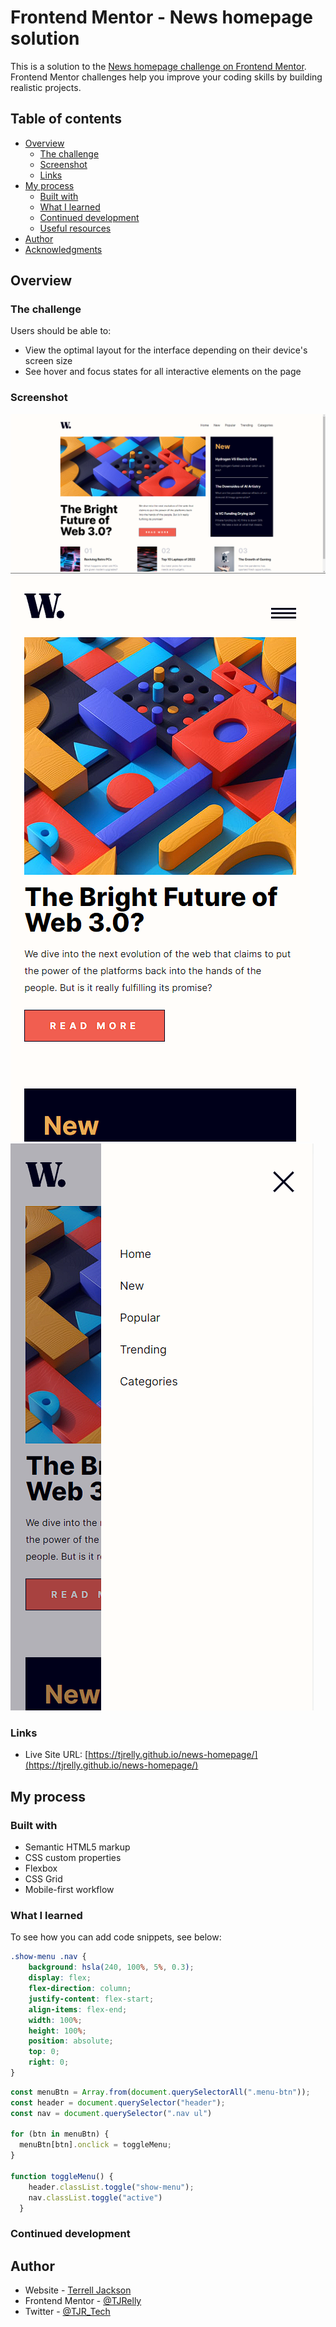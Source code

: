 # Frontend Mentor - News homepage solution

This is a solution to the [News homepage challenge on Frontend Mentor](https://www.frontendmentor.io/challenges/news-homepage-H6SWTa1MFl). Frontend Mentor challenges help you improve your coding skills by building realistic projects. 

## Table of contents

- [Overview](#overview)
  - [The challenge](#the-challenge)
  - [Screenshot](#screenshot)
  - [Links](#links)
- [My process](#my-process)
  - [Built with](#built-with)
  - [What I learned](#what-i-learned)
  - [Continued development](#continued-development)
  - [Useful resources](#useful-resources)
- [Author](#author)
- [Acknowledgments](#acknowledgments)

## Overview

### The challenge

Users should be able to:

- View the optimal layout for the interface depending on their device's screen size
- See hover and focus states for all interactive elements on the page

### Screenshot

![](assets/images/news-desktop.png)
![](assets/images/news-mobile.png) ![](assets/images/news-mobile-2.png)

### Links

- Live Site URL: [https://tjrelly.github.io/news-homepage/](https://tjrelly.github.io/news-homepage/)

## My process

### Built with

- Semantic HTML5 markup
- CSS custom properties
- Flexbox
- CSS Grid
- Mobile-first workflow

### What I learned

To see how you can add code snippets, see below:

```css
.show-menu .nav {
    background: hsla(240, 100%, 5%, 0.3);
    display: flex;
    flex-direction: column;
    justify-content: flex-start;
    align-items: flex-end;
    width: 100%;
    height: 100%;
    position: absolute;
    top: 0;
    right: 0;
}
```
```js
const menuBtn = Array.from(document.querySelectorAll(".menu-btn"));
const header = document.querySelector("header");
const nav = document.querySelector(".nav ul")

for (btn in menuBtn) {
  menuBtn[btn].onclick = toggleMenu;
}

function toggleMenu() {
    header.classList.toggle("show-menu");
    nav.classList.toggle("active")
  }
```

### Continued development

## Author

- Website - [Terrell Jackson](https://terrelljackson.vercel.app/)
- Frontend Mentor - [@TJRelly](https://www.frontendmentor.io/profile/TJRelly)
- Twitter - [@TJR_Tech](https://www.twitter.com/TJR_Tech)
